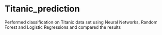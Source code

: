 # Titanic_prediction
Performed classification on Titanic data set using Neural Networks, Random Forest and Logistic Regressions and compared the results 
